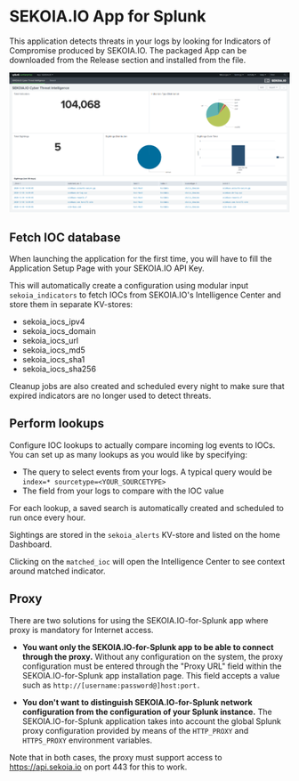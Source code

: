 # SEKOIA.IO App for Splunk

This application detects threats in your logs by looking for Indicators of Compromise produced by SEKOIA.IO. The packaged App can be downloaded from the Release section and installed from the file.

![Splunkapp](./dashboard.png)

## Fetch IOC database

When launching the application for the first time, you will have to fill the Application Setup Page with your SEKOIA.IO API Key.

This will automatically create a configuration using modular input `sekoia_indicators` to fetch IOCs from SEKOIA.IO's Intelligence Center
and store them in separate KV-stores:

* sekoia_iocs_ipv4
* sekoia_iocs_domain
* sekoia_iocs_url
* sekoia_iocs_md5
* sekoia_iocs_sha1
* sekoia_iocs_sha256

Cleanup jobs are also created and scheduled every night to make sure that expired indicators are no longer used to detect threats.

## Perform lookups

Configure IOC lookups to actually compare incoming log events to IOCs. You can set up as many lookups as you would like by specifying:

* The query to select events from your logs. A typical query would be `index=* sourcetype=<YOUR_SOURCETYPE>`
* The field from your logs to compare with the IOC value

For each lookup, a saved search is automatically created and scheduled to run once every hour.

Sightings are stored in the `sekoia_alerts` KV-store and listed on the home Dashboard.

Clicking on the `matched_ioc` will open the Intelligence Center to see context around matched indicator.

## Proxy

There are two solutions for using the SEKOIA.IO-for-Splunk app where proxy is mandatory for Internet access.

- **You want only the SEKOIA.IO-for-Splunk app to be able to connect through the proxy.**
Without any configuration on the system, the proxy configuration must be entered through the "Proxy URL" field within the SEKOIA.IO-for-Splunk app installation page. This field accepts a value such as `http://[username:password@]host:port.`

- **You don't want to distinguish SEKOIA.IO-for-Splunk network configuration from the configuration of your Splunk instance.**
The SEKOIA.IO-for-Splunk application takes into account the global Splunk proxy configuration provided by means of the `HTTP_PROXY` and `HTTPS_PROXY` environment variables.

Note that in both cases, the proxy must support access to https://api.sekoia.io on port 443 for this to work.
